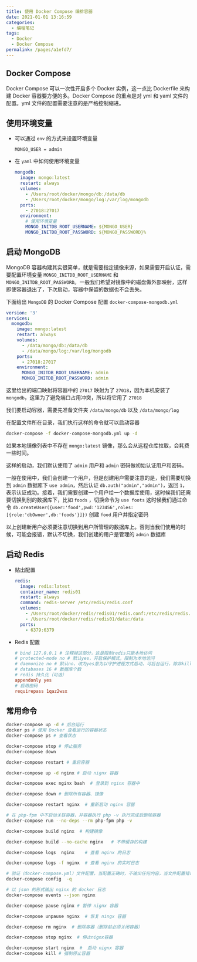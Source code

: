```yaml
---
title: 使用 Docker Compose 编排容器
date: 2021-01-01 13:16:59
categories:
  - 编程笔记
tags:
  - Docker
  - Docker Compose
permalink: /pages/a1efd7/
---
```


## Docker Compose

Docker Compose 可以一次性开启多个 Docker 实例，这一点比 Dockerfile 来构建 Docker 容器要方便的多。Docker Compose 的重点是对 yml 和 yaml 文件的配置。yml 文件的配置需要注意的是严格控制缩进。

## 使用环境变量

- 可以通过 `env` 的方式来设置环境变量

  ```env:title=.env
  MONGO_USER = admin
  ```

- 在 `yaml` 中如何使用环境变量

  ```yaml
  mongodb:
    image: mongo:latest
    restart: always
    volumes:
      - /Users/root/docker/mongo/db:/data/db
      - /Users/root/docker/mongo/log:/var/log/mongodb
    ports:
      - 27018:27017
    environment:
      # 使用环境变量
      MONGO_INITDB_ROOT_USERNAME: ${MONGO_USER}
      MONGO_INITDB_ROOT_PASSWORD: ${MONGO_PASSWORD}%
  ```

## 启动 MongoDB

MongoDB 容器构建其实很简单，就是需要指定镜像来源，如果需要开启认证，需要配置环境变量 `MONGO_INITDB_ROOT_USERNAME` 和 `MONGO_INITDB_ROOT_PASSWORD`。一般我们希望对镜像中的磁盘做外部映射，这样即使容器退出了，下次启动，容器中保留的数据也不会丢失。

下面给出 `MongoDB` 的 Docker Compose 配置 `docker-compose-mongodb.yml`

```yaml
version: '3'
services:
  mongodb:
    image: mongo:latest
    restart: always
    volumes:
      - /data/mongo/db:/data/db
      - /data/mongo/log:/var/log/mongodb
    ports:
      - 27018:27017
    environment:
      MONGO_INITDB_ROOT_USERNAME: admin
      MONGO_INITDB_ROOT_PASSWORD: admin
```

这里给出的端口映射将容器中的 `27017` 映射为了 `27018`，因为本机安装了 `mongodb`，这里为了避免端口占用冲突，所以将它用了 `27018`

我们要启动容器，需要先准备文件夹 `/data/mongo/db` 以及 `/data/mongo/log`

在配置文件所在目录，我们执行这样的命令就可以启动容器

```bash
docker-compose -f docker-compose-mongodb.yml up -d
```

如果本地镜像列表中不存在 `mongo:latest` 镜像，那么会从远程仓库拉取，会耗费一些时间。

这样的启动，我们默认使用了 `admin` 用户和 `admin` 密码做初始认证用户和密码。

一般在使用中，我们会创建一个用户，但是创建用户需要注意的是，我们需要切换到 `admin` 数据库下 `use admin`，然后认证 `db.auth("admin","admin")`，返回 `1`，表示认证成功。接着，我们需要创建一个用户给一个数据库使用，这时候我们还需要切换到别的数据库下，比如 `foods` ，切换命令为 `use foots`
这时候我们通过命令 `db.createUser({user:'food',pwd:'123456',roles:[{role:'dbOwner',db:'foods'}]})` 创建 `food` 用户并指定密码

以上创建新用户必须要注意切换到用户所管理的数据库上。否则当我们使用的时候，可能会报错，默认不切换，我们创建的用户是管理的 `admin` 数据库

## 启动 Redis

- 贴出配置

  ```yaml
  redis:
    image: redis:latest
    container_name: redis01
    restart: always
    command: redis-server /etc/redis/redis.conf
    volumes:
      - /Users/root/docker/redis/redis01/redis.conf:/etc/redis/redis.conf
      - /Users/root/docker/redis/redis01/data:/data
    ports:
      - 6379:6379
  ```

- Redis 配置

  ```conf:title=redis.conf
  # bind 127.0.0.1 # 注释掉这部分，这是限制redis只能本地访问
  # protected-mode no # 默认yes，开启保护模式，限制为本地访问
  # daemonize no # 默认no，改为yes意为以守护进程方式启动，可后台运行，除非kill进程，改为yes会使配置文件方式启动redis失败
  # databases 16 # 数据库个数
  # redis 持久化（可选）
  appendonly yes
  # 启用密码
  requirepass 1qaz2wsx
  ```

## 常用命令

```bash
docker-compose up -d # 后台运行
docker ps # 使用 Docker 查看运行的容器状态
docker-compose ps # 查看状态

docker-compose stop # 停止服务
docker-compose down

docker-compose restart # 重启容器

docker-compose up -d nginx # 启动 nignx 容器

docker-compose exec nginx bash  # 登录到 nginx 容器中

docker-compose down # 删除所有容器、镜像

docker-compose restart nginx  # 重新启动 nginx 容器

# 在 php-fpm 中不启动关联容器，并容器执行 php -v 执行完成后删除容器
docker-compose run --no-deps --rm php-fpm php -v

docker-compose build nginx  # 构建镜像

docker-compose build --no-cache nginx   # 不带缓存的构建

docker-compose logs  nginx    # 查看 nginx 的日志

docker-compose logs -f nginx  # 查看 nginx 的实时日志

# 验证（docker-compose.yml）文件配置，当配置正确时，不输出任何内容，当文件配置错误，输出错误信息
docker-compose config  -q

# 以 json 的形式输出 nginx 的 docker 日志
docker-compose events --json nginx

docker-compose pause nginx # 暂停 nignx 容器

docker-compose unpause nginx  # 恢复 ningx 容器

docker-compose rm nginx  # 删除容器（删除前必须关闭容器）

docker-compose stop nginx  # 停止nignx容器

docker-compose start nginx  #  启动 nignx 容器
docker-compose kill # 强制停止容器
```

